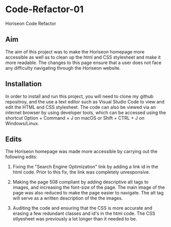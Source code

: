 # Code-Refactor-01
Horiseon Code Refactor

## Aim
The aim of this project was to make the Horiseon homepage more accessible as well as to clean up the html and CSS stylesheet and make it more readable.
The changes to this page ensure that a user does not face any difficulty navigating through the Horiseon website. 
 
## Installation
In order to install and run this project, you will need to clone my github repositroy, and the use a text editor such as Visual Studio Code to view and edit the HTML and CSS stylesheet. The code can also be viewed via an internet browser by using developer tools, which can be accessed using the shortcut  Option + Command + J on  macOS or Shift + CTRL + J on Windows/Linux. 

## Edits
The Horiseon homepage was made more accessible by carrying out the following edits:
1. Fixing the "Search Engine Optimization" link by adding a link id in the 	html code. Prior to this fix, the link was completely unresponsive. 

2. Making the page 508 compliant by adding descriptive alt tags to images, and  increasing the font-size of the page. The main image of the page was also reduced to make the page easier to navigate. The alt tag will serve as a written description of the the images.  

3. Auditing the code and ensuring that the CSS is more accurate and erasing a few redundant classes and id's in the html code. The CSS stlyesheet was previously a lot longer than it needed to be.





